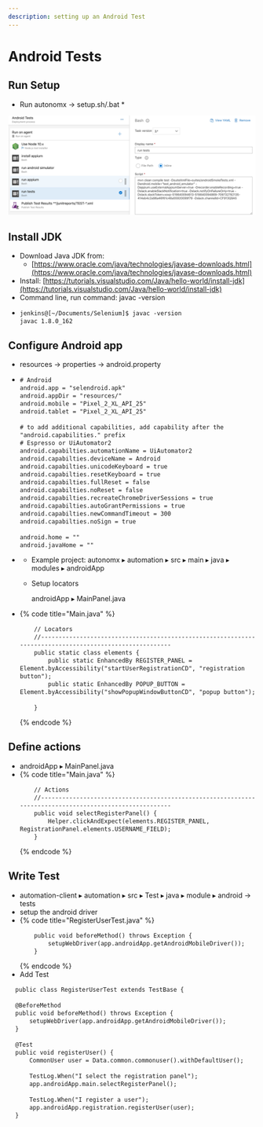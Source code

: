 ```yaml
---
description: setting up an Android Test
---
```


# Android Tests

## Run Setup

* Run autonomx -&gt; setup.sh/.bat
  * 

![](../.gitbook/assets/image%20%2868%29.png)

## Install JDK

* Download Java JDK from:
  * [https://www.oracle.com/java/technologies/javase-downloads.html](https://www.oracle.com/java/technologies/javase-downloads.html)
* Install: [https://tutorials.visualstudio.com/Java/hello-world/install-jdk](https://tutorials.visualstudio.com/Java/hello-world/install-jdk)
* Command line, run command: javac -version
* ```text
  jenkins@[~/Documents/Selenium]$ javac -version
  javac 1.8.0_162
  ```

## 

## Configure Android app

* resources -&gt; properties -&gt; android.property
* ```text
  # Android
  android.app = "selendroid.apk"
  android.appDir = "resources/"
  android.mobile = "Pixel_2_XL_API_25"
  android.tablet = "Pixel_2_XL_API_25"

  # to add additional capabilities, add capability after the "android.capabilities." prefix
  # Espresso or UiAutomator2
  android.capabilties.automationName = UiAutomator2
  android.capabilties.deviceName = Android
  android.capabilties.unicodeKeyboard = true
  android.capabilties.resetKeyboard = true
  android.capabilties.fullReset = false
  android.capabilties.noReset = false
  android.capabilties.recreateChromeDriverSessions = true
  android.capabilties.autoGrantPermissions = true
  android.capabilties.newCommandTimeout = 300
  android.capabilties.noSign = true

  android.home = ""
  android.javaHome = ""
  ```
* * Example project: autonomx ▸ ⁨automation⁩ ▸ ⁨src⁩ ▸ ⁨main⁩ ▸ ⁨java⁩ ▸ ⁨modules⁩ ▸ androidApp⁩
  * Setup locators

    androidApp ▸ MainPanel.java
* {% code title="Main.java" %}
  ```text
      // Locators
      //--------------------------------------------------------------------------------------------------------    
      public static class elements {
          public static EnhancedBy REGISTER_PANEL = Element.byAccessibility("startUserRegistrationCD", "registration button");
          public static EnhancedBy POPUP_BUTTON = Element.byAccessibility("showPopupWindowButtonCD", "popup button");

      }
  ```
  {% endcode %}

## Define actions

* androidApp ▸ MainPanel.java
* {% code title="Main.java" %}
  ```text
      // Actions
      //--------------------------------------------------------------------------------------------------------    
      public void selectRegisterPanel() {
          Helper.clickAndExpect(elements.REGISTER_PANEL, RegistrationPanel.elements.USERNAME_FIELD);
      }
  ```
  {% endcode %}

## Write Test

* ⁨automation-client⁩ ▸ ⁨automation⁩ ▸ ⁨src⁩ ▸ ⁨Test ▸ ⁨java⁩ ▸ ⁨module ▸ ⁨android -&gt; tests
* setup the android driver
* {% code title="RegisterUserTest.java" %}
  ```text
      public void beforeMethod() throws Exception {
          setupWebDriver(app.androidApp.getAndroidMobileDriver());
      }
  ```
  {% endcode %}
* Add Test

```text
  public class RegisterUserTest extends TestBase {
  
  @BeforeMethod
  public void beforeMethod() throws Exception {
      setupWebDriver(app.androidApp.getAndroidMobileDriver());
  }

  @Test
  public void registerUser() {
      CommonUser user = Data.common.commonuser().withDefaultUser();

      TestLog.When("I select the registration panel");
      app.androidApp.main.selectRegisterPanel();

      TestLog.When("I register a user");
      app.androidApp.registration.registerUser(user);
  }
```

